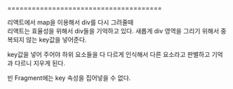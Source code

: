 

======================================

리액트에서 map을 이용해서 div를 다시 그려줄때   
리액트는 효율성을 위해서 div들을 기억하고 있다.
새롭게 div 영역을 그리기 위해서 중복되지 않는 key값을 넣어준다.

key값을 넣어 주어야 하위 요소들을 다 다르게 인식해서
다른 요소라고 판별하고 기억과 다르니 지우게 된다.

빈 Fragment에는 key 속성을 집어넣을 수 없다.